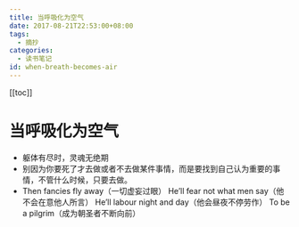 ```yaml
---
title: 当呼吸化为空气
date: 2017-08-21T22:53:00+08:00
tags:
  - 摘抄
categories:
  - 读书笔记
id: when-breath-becomes-air
---
```


[[toc]]

# 当呼吸化为空气

- 躯体有尽时，灵魂无绝期
- 别因为你要死了才去做或者不去做某件事情，而是要找到自己认为重要的事情，不管什么时候，只要去做。
- Then fancies fly away（一切虚妄过眼）
  He’ll fear not what men say（他不会在意他人所言）
  He’ll labour night and day（他会昼夜不停劳作）
  To be a pilgrim（成为朝圣者不断向前）
